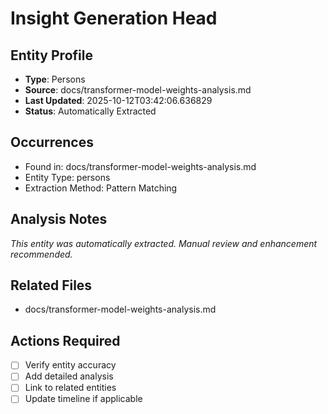# Insight Generation Head

## Entity Profile
- **Type**: Persons
- **Source**: docs/transformer-model-weights-analysis.md
- **Last Updated**: 2025-10-12T03:42:06.636829
- **Status**: Automatically Extracted

## Occurrences
- Found in: docs/transformer-model-weights-analysis.md
- Entity Type: persons
- Extraction Method: Pattern Matching

## Analysis Notes
*This entity was automatically extracted. Manual review and enhancement recommended.*

## Related Files
- docs/transformer-model-weights-analysis.md

## Actions Required
- [ ] Verify entity accuracy
- [ ] Add detailed analysis
- [ ] Link to related entities
- [ ] Update timeline if applicable
